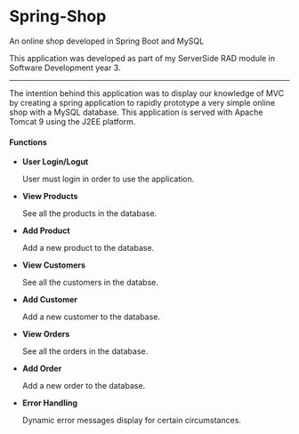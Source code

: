 # Spring-Shop
An online shop developed in Spring Boot and MySQL

This application was developed as part of my ServerSide RAD module in Software Development year 3.
<hr/>

The intention behind this application was to display our knowledge of MVC by creating a spring application to rapidly prototype a very
simple online shop with a MySQL database. This application is served with Apache Tomcat 9 using the J2EE platform.

#### Functions
* **User Login/Logut**
  
  User must login in order to use the application.
* **View Products**

   See all the products in the database.
* **Add Product**

    Add a new product to the database.
* **View Customers**

    See all the customers in the databse.
* **Add Customer**

    Add a new customer to the database.
* **View Orders**

    See all the orders in the database.
* **Add Order**

    Add a new order to the database.
* **Error Handling**

    Dynamic error messages display for certain circumstances.
